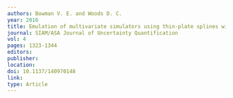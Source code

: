 ```yaml
---
authors: Bowman V. E. and Woods D. C. 
year: 2016 
title: Emulation of multivariate simulators using thin-plate splines with application to atmospheric dispersion 
journal: SIAM/ASA Journal of Uncertainty Quantification 
vol: 4 
pages: 1323-1344 
editors: 
publisher: 
location: 
doi: 10.1137/140970148 
link: 
type: Article 
---
```

 
